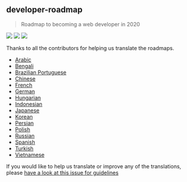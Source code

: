 ## developer-roadmap
> Roadmap to becoming a web developer in 2020

[![](https://img.shields.io/badge/-Roadmaps%20-0a0a0a.svg?style=flat&colorA=0a0a0a)](http://roadmap.sh)
[![](https://img.shields.io/badge/-Guides-0a0a0a.svg?style=flat&colorA=0a0a0a)](http://roadmap.sh/guides)
[![](https://img.shields.io/badge/%E2%9D%A4-YouTube%20Channel-0a0a0a.svg?style=flat&colorA=0a0a0a)](https://www.youtube.com/channel/UCA0H2KIWgWTwpTFjSxp0now?sub_confirmation=1)

Thanks to all the contributors for helping us translate the roadmaps.

* [Arabic](./arabic)
* [Bengali](./bengali)
* [Brazilian Portuguese](./portuguese)
* [Chinese](./chinese)
* [French](./french)
* [German](./german)
* [Hungarian](./hungarian)
* [Indonesian](./indonesian)
* [Japanese](./japanese)
* [Korean](./korean)
* [Persian](./persian)
* [Polish](./polish)
* [Russian](./russian)
* [Spanish](./spanish)
* [Turkish](./turkish)
* [Vietnamese](./vietnamese)


If you would like to help us translate or improve any of the translations, please [have a look at this issue for guidelines](https://github.com/kamranahmedse/developer-roadmap/issues)
